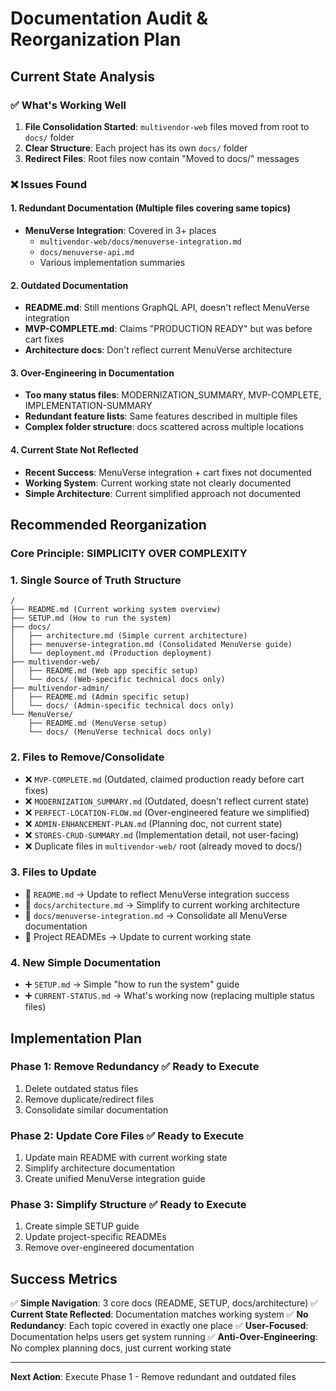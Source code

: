 # Documentation Audit & Reorganization Plan

## Current State Analysis

### ✅ What's Working Well
1. **File Consolidation Started**: `multivendor-web` files moved from root to `docs/` folder
2. **Clear Structure**: Each project has its own `docs/` folder
3. **Redirect Files**: Root files now contain "Moved to docs/" messages

### ❌ Issues Found

#### 1. **Redundant Documentation (Multiple files covering same topics)**
- **MenuVerse Integration**: Covered in 3+ places
  - `multivendor-web/docs/menuverse-integration.md`
  - `docs/menuverse-api.md`  
  - Various implementation summaries

#### 2. **Outdated Documentation**
- **README.md**: Still mentions GraphQL API, doesn't reflect MenuVerse integration
- **MVP-COMPLETE.md**: Claims "PRODUCTION READY" but was before cart fixes
- **Architecture docs**: Don't reflect current MenuVerse architecture

#### 3. **Over-Engineering in Documentation**
- **Too many status files**: MODERNIZATION_SUMMARY, MVP-COMPLETE, IMPLEMENTATION-SUMMARY
- **Redundant feature lists**: Same features described in multiple files
- **Complex folder structure**: docs scattered across multiple locations

#### 4. **Current State Not Reflected**
- **Recent Success**: MenuVerse integration + cart fixes not documented
- **Working System**: Current working state not clearly documented
- **Simple Architecture**: Current simplified approach not documented

## Recommended Reorganization

### Core Principle: **SIMPLICITY OVER COMPLEXITY**

### 1. **Single Source of Truth Structure**
```
/
├── README.md (Current working system overview)
├── SETUP.md (How to run the system)
├── docs/
│   ├── architecture.md (Simple current architecture)
│   ├── menuverse-integration.md (Consolidated MenuVerse guide)
│   └── deployment.md (Production deployment)
├── multivendor-web/
│   ├── README.md (Web app specific setup)
│   └── docs/ (Web-specific technical docs only)
├── multivendor-admin/
│   ├── README.md (Admin specific setup)
│   └── docs/ (Admin-specific technical docs only)
└── MenuVerse/
    ├── README.md (MenuVerse setup)
    └── docs/ (MenuVerse technical docs only)
```

### 2. **Files to Remove/Consolidate**
- ❌ `MVP-COMPLETE.md` (Outdated, claimed production ready before cart fixes)
- ❌ `MODERNIZATION_SUMMARY.md` (Outdated, doesn't reflect current state)
- ❌ `PERFECT-LOCATION-FLOW.md` (Over-engineered feature we simplified)
- ❌ `ADMIN-ENHANCEMENT-PLAN.md` (Planning doc, not current state)
- ❌ `STORES-CRUD-SUMMARY.md` (Implementation detail, not user-facing)
- ❌ Duplicate files in `multivendor-web/` root (already moved to docs/)

### 3. **Files to Update**
- 🔄 `README.md` → Update to reflect MenuVerse integration success
- 🔄 `docs/architecture.md` → Simplify to current working architecture
- 🔄 `docs/menuverse-integration.md` → Consolidate all MenuVerse documentation
- 🔄 Project READMEs → Update to current working state

### 4. **New Simple Documentation**
- ➕ `SETUP.md` → Simple "how to run the system" guide
- ➕ `CURRENT-STATUS.md` → What's working now (replacing multiple status files)

## Implementation Plan

### Phase 1: Remove Redundancy ✅ Ready to Execute
1. Delete outdated status files
2. Remove duplicate/redirect files
3. Consolidate similar documentation

### Phase 2: Update Core Files ✅ Ready to Execute  
1. Update main README with current working state
2. Simplify architecture documentation
3. Create unified MenuVerse integration guide

### Phase 3: Simplify Structure ✅ Ready to Execute
1. Create simple SETUP guide
2. Update project-specific READMEs
3. Remove over-engineered documentation

## Success Metrics

✅ **Simple Navigation**: 3 core docs (README, SETUP, docs/architecture)
✅ **Current State Reflected**: Documentation matches working system
✅ **No Redundancy**: Each topic covered in exactly one place
✅ **User-Focused**: Documentation helps users get system running
✅ **Anti-Over-Engineering**: No complex planning docs, just current working state

---

**Next Action**: Execute Phase 1 - Remove redundant and outdated files